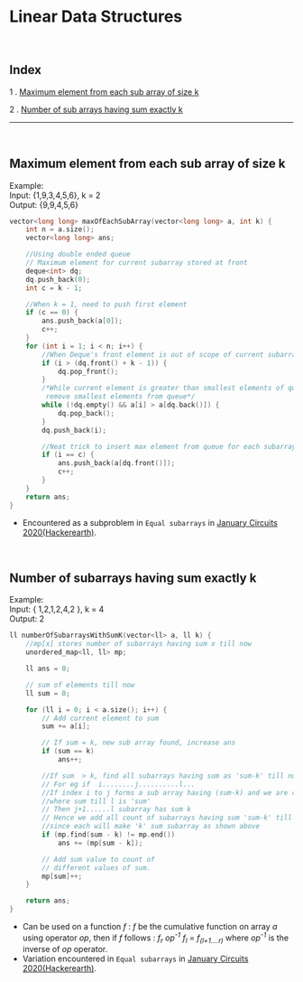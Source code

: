 # Linear Data Structures

<br>

## Index

1 . [Maximum element from each sub array of size k](#maximum-element-from-each-sub-array-of-size-k)

2 . [Number of sub arrays having sum exactly k](#number-of-subarrays-having-sum-exactly-k)

---

<br>

## Maximum element from each sub array of size k

Example: <br>
Input:
{1,9,3,4,5,6},
k = 2 <br>
Output:
{9,9,4,5,6}

```cpp
vector<long long> maxOfEachSubArray(vector<long long> a, int k) {
    int n = a.size();
    vector<long long> ans;

    //Using double ended queue
    // Maximum element for current subarray stored at front
    deque<int> dq;
    dq.push_back(0);
    int c = k - 1;

    //When k = 1, need to push first element
    if (c == 0) {
        ans.push_back(a[0]);
        c++;
    }
    for (int i = 1; i < n; i++) {
        //When Deque's front element is out of scope of current subarray considered
        if (i > (dq.front() + k - 1)) {
            dq.pop_front();
        }
        /*While current element is greater than smallest elements of queue,
         remove smallest elements from queue*/
        while (!dq.empty() && a[i] > a[dq.back()]) {
            dq.pop_back();
        }
        dq.push_back(i);

        //Neat trick to insert max element from queue for each subarray
        if (i == c) {
            ans.push_back(a[dq.front()]);
            c++;
        }
    }
    return ans;
}

```

- Encountered as a subproblem in `Equal subarrays` in [January Circuits 2020(Hackerearth)](https://www.hackerearth.com/challenges/competitive/january-circuits-20/).

<br>

## Number of subarrays having sum exactly k

Example: <br>
Input:
{ 1,2,1,2,4,2 },
k = 4 <br>
Output:
2

```cpp
ll numberOfSubarraysWithSumK(vector<ll> a, ll k) {
    //mp[x] stores number of subarrays having sum x till now
    unordered_map<ll, ll> mp;

    ll ans = 0;

    // sum of elements till now
    ll sum = 0;

    for (ll i = 0; i < a.size(); i++) {
        // Add current element to sum
        sum += a[i];

        // If sum = k, new sub array found, increase ans
        if (sum == k)
            ans++;

        //If sum  > k, find all subarrays having sum as 'sum-k' till now
        // For eg if  i........j..........l...
        //If index i to j forms a sub array having (sum-k) and we are currently at index 'l'
        //where sum till l is 'sum'
        // Then j+1......l subarray has sum k
        // Hence we add all count of subarrays having sum 'sum-k' till now to ans,
        //since each will make 'k' sum subarray as shown above
        if (mp.find(sum - k) != mp.end())
            ans += (mp[sum - k]);

        // Add sum value to count of
        // different values of sum.
        mp[sum]++;
    }

    return ans;
}

```

- Can be used on a function _f_ : _f_ be the cumulative function on array _a_ using operator _op_,
  then if _f_ follows :
  _f<sub>r</sub> op<sup>-1</sup> f<sub>l</sub>_ = _f<sub>(l+1....r)</sub>_ where _op<sup>-1</sup>_ is the inverse of _op_ operator.
- Variation encountered in `Equal subarrays` in [January Circuits 2020(Hackerearth)](https://codeforces.com/problemset/problem/1109/A).
